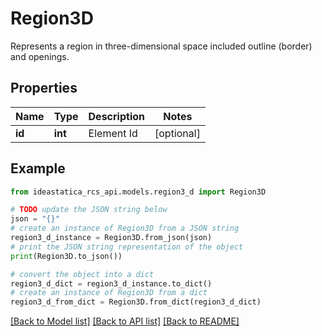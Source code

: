 # Region3D

Represents a region in three-dimensional space included outline (border) and openings.

## Properties

Name | Type | Description | Notes
------------ | ------------- | ------------- | -------------
**id** | **int** | Element Id | [optional] 

## Example

```python
from ideastatica_rcs_api.models.region3_d import Region3D

# TODO update the JSON string below
json = "{}"
# create an instance of Region3D from a JSON string
region3_d_instance = Region3D.from_json(json)
# print the JSON string representation of the object
print(Region3D.to_json())

# convert the object into a dict
region3_d_dict = region3_d_instance.to_dict()
# create an instance of Region3D from a dict
region3_d_from_dict = Region3D.from_dict(region3_d_dict)
```
[[Back to Model list]](../README.md#documentation-for-models) [[Back to API list]](../README.md#documentation-for-api-endpoints) [[Back to README]](../README.md)


